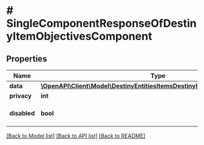 # # SingleComponentResponseOfDestinyItemObjectivesComponent

## Properties

Name | Type | Description | Notes
------------ | ------------- | ------------- | -------------
**data** | [**\OpenAPI\Client\Model\DestinyEntitiesItemsDestinyItemObjectivesComponent**](DestinyEntitiesItemsDestinyItemObjectivesComponent.md) |  | [optional]
**privacy** | **int** |  | [optional]
**disabled** | **bool** | If true, this component is disabled. | [optional]

[[Back to Model list]](../../README.md#models) [[Back to API list]](../../README.md#endpoints) [[Back to README]](../../README.md)
